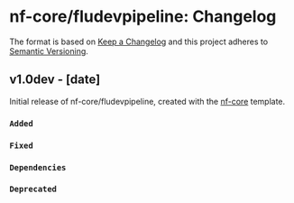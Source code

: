 # nf-core/fludevpipeline: Changelog

The format is based on [Keep a Changelog](https://keepachangelog.com/en/1.0.0/)
and this project adheres to [Semantic Versioning](https://semver.org/spec/v2.0.0.html).

## v1.0dev - [date]

Initial release of nf-core/fludevpipeline, created with the [nf-core](https://nf-co.re/) template.

### `Added`

### `Fixed`

### `Dependencies`

### `Deprecated`
